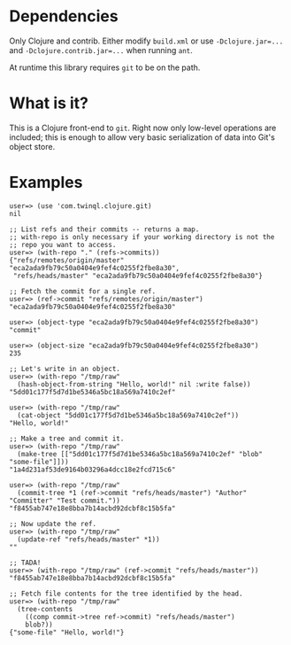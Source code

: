 # Dependencies #

Only Clojure and contrib. Either modify `build.xml` or use `-Dclojure.jar=...`
and `-Dclojure.contrib.jar=...` when running `ant`.

At runtime this library requires `git` to be on the path.

# What is it? #

This is a Clojure front-end to `git`. Right now only low-level operations are
included; this is enough to allow very basic serialization of data into Git's
object store.

# Examples #

    user=> (use 'com.twinql.clojure.git)  
    nil

    ;; List refs and their commits -- returns a map.
    ;; with-repo is only necessary if your working directory is not the 
    ;; repo you want to access.
    user=> (with-repo "." (refs->commits))
    {"refs/remotes/origin/master" "eca2ada9fb79c50a0404e9fef4c0255f2fbe8a30",
     "refs/heads/master" "eca2ada9fb79c50a0404e9fef4c0255f2fbe8a30"}

    ;; Fetch the commit for a single ref.
    user=> (ref->commit "refs/remotes/origin/master")
    "eca2ada9fb79c50a0404e9fef4c0255f2fbe8a30"

    user=> (object-type "eca2ada9fb79c50a0404e9fef4c0255f2fbe8a30")
    "commit"

    user=> (object-size "eca2ada9fb79c50a0404e9fef4c0255f2fbe8a30")
    235

    ;; Let's write in an object.
    user=> (with-repo "/tmp/raw"
      (hash-object-from-string "Hello, world!" nil :write false))                 
    "5dd01c177f5d7d1be5346a5bc18a569a7410c2ef"

    user=> (with-repo "/tmp/raw"
      (cat-object "5dd01c177f5d7d1be5346a5bc18a569a7410c2ef"))
    "Hello, world!"

    ;; Make a tree and commit it.
    user=> (with-repo "/tmp/raw"
      (make-tree [["5dd01c177f5d7d1be5346a5bc18a569a7410c2ef" "blob" "some-file"]]))
    "1a4d231af53de9164b03296a4dcc18e2fcd715c6"

    user=> (with-repo "/tmp/raw"
      (commit-tree *1 (ref->commit "refs/heads/master") "Author" "Committer" "Test commit."))
    "f8455ab747e18e8bba7b14acbd92dcbf8c15b5fa"

    ;; Now update the ref.
    user=> (with-repo "/tmp/raw" 
      (update-ref "refs/heads/master" *1))
    ""

    ;; TADA!
    user=> (with-repo "/tmp/raw" (ref->commit "refs/heads/master"))
    "f8455ab747e18e8bba7b14acbd92dcbf8c15b5fa"

    ;; Fetch file contents for the tree identified by the head.
    user=> (with-repo "/tmp/raw"
      (tree-contents
        ((comp commit->tree ref->commit) "refs/heads/master")
        blob?))
    {"some-file" "Hello, world!"}

